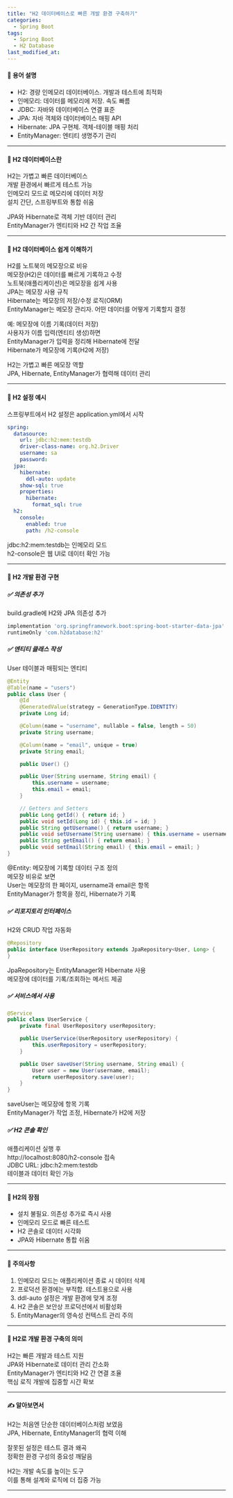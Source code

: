 ```yaml
---
title: "H2 데이터베이스로 빠른 개발 환경 구축하기"
categories:
  - Spring Boot
tags:
  - Spring Boot
  - H2 Database
last_modified_at:
---
```


#### 📌 용어 설명
- H2: 경량 인메모리 데이터베이스. 개발과 테스트에 최적화
- 인메모리: 데이터를 메모리에 저장. 속도 빠름
- JDBC: 자바와 데이터베이스 연결 표준
- JPA: 자바 객체와 데이터베이스 매핑 API
- Hibernate: JPA 구현체. 객체-테이블 매핑 처리
- EntityManager: 엔티티 생명주기 관리

---
#### 📌 H2 데이터베이스란
H2는 가볍고 빠른 데이터베이스  
개발 환경에서 빠르게 테스트 가능  
인메모리 모드로 메모리에 데이터 저장  
설치 간단, 스프링부트와 통합 쉬움  

JPA와 Hibernate로 객체 기반 데이터 관리  
EntityManager가 엔티티와 H2 간 작업 조율  

---
#### 📌 H2 데이터베이스 쉽게 이해하기
H2를 노트북의 메모장으로 비유  
메모장(H2)은 데이터를 빠르게 기록하고 수정  
노트북(애플리케이션)은 메모장을 쉽게 사용  
JPA는 메모장 사용 규칙  
Hibernate는 메모장의 저장/수정 로직(ORM)  
EntityManager는 메모장 관리자. 어떤 데이터를 어떻게 기록할지 결정  

예: 메모장에 이름 기록(데이터 저장)  
사용자가 이름 입력(엔티티 생성)하면  
EntityManager가 입력을 정리해 Hibernate에 전달  
Hibernate가 메모장에 기록(H2에 저장)  

H2는 가볍고 빠른 메모장 역할  
JPA, Hibernate, EntityManager가 협력해 데이터 관리  

---
#### 📌 H2 설정 예시
스프링부트에서 H2 설정은 application.yml에서 시작  

```yml  
spring:
  datasource:
    url: jdbc:h2:mem:testdb
    driver-class-name: org.h2.Driver
    username: sa
    password:
  jpa:
    hibernate:
      ddl-auto: update
    show-sql: true
    properties:
      hibernate:
        format_sql: true
  h2:
    console:
      enabled: true
      path: /h2-console
```

jdbc:h2:mem:testdb는 인메모리 모드  
h2-console은 웹 UI로 데이터 확인 가능  

---
#### 📌 H2 개발 환경 구현
##### ✅ 의존성 추가
build.gradle에 H2와 JPA 의존성 추가  
```groovy  
implementation 'org.springframework.boot:spring-boot-starter-data-jpa'
runtimeOnly 'com.h2database:h2'
```  

##### ✅ 엔티티 클래스 작성
User 테이블과 매핑되는 엔티티  
```java  
@Entity
@Table(name = "users")
public class User {
    @Id
    @GeneratedValue(strategy = GenerationType.IDENTITY)
    private Long id;

    @Column(name = "username", nullable = false, length = 50)
    private String username;

    @Column(name = "email", unique = true)
    private String email;

    public User() {}

    public User(String username, String email) {
        this.username = username;
        this.email = email;
    }

    // Getters and Setters
    public Long getId() { return id; }
    public void setId(Long id) { this.id = id; }
    public String getUsername() { return username; }
    public void setUsername(String username) { this.username = username; }
    public String getEmail() { return email; }
    public void setEmail(String email) { this.email = email; }
}
```  

@Entity: 메모장에 기록할 데이터 구조 정의  
메모장 비유로 보면  
User는 메모장의 한 페이지, username과 email은 항목  
EntityManager가 항목을 정리, Hibernate가 기록  

##### ✅ 리포지토리 인터페이스
H2와 CRUD 작업 자동화  
```java  
@Repository
public interface UserRepository extends JpaRepository<User, Long> {
}
```  

JpaRepository는 EntityManager와 Hibernate 사용  
메모장에 데이터를 기록/조회하는 메서드 제공  

##### ✅ 서비스에서 사용
```java  
@Service
public class UserService {
    private final UserRepository userRepository;

    public UserService(UserRepository userRepository) {
        this.userRepository = userRepository;
    }

    public User saveUser(String username, String email) {
        User user = new User(username, email);
        return userRepository.save(user);
    }
}
```  

saveUser는 메모장에 항목 기록  
EntityManager가 작업 조정, Hibernate가 H2에 저장  

##### ✅ H2 콘솔 확인
애플리케이션 실행 후  
http://localhost:8080/h2-console 접속  
JDBC URL: jdbc:h2:mem:testdb  
테이블과 데이터 확인 가능  

---
#### 📌 H2의 장점
- 설치 불필요. 의존성 추가로 즉시 사용  
- 인메모리 모드로 빠른 테스트  
- H2 콘솔로 데이터 시각화  
- JPA와 Hibernate 통합 쉬움  

---
#### 📌 주의사항
1. 인메모리 모드는 애플리케이션 종료 시 데이터 삭제  
2. 프로덕션 환경에는 부적합. 테스트용으로 사용  
3. ddl-auto 설정은 개발 환경에 맞게 조정  
4. H2 콘솔은 보안상 프로덕션에서 비활성화  
5. EntityManager의 영속성 컨텍스트 관리 주의  

---
#### 📌 H2로 개발 환경 구축의 의미
H2는 빠른 개발과 테스트 지원  
JPA와 Hibernate로 데이터 관리 간소화  
EntityManager가 엔티티와 H2 간 연결 조율  
핵심 로직 개발에 집중할 시간 확보  

---
#### ✍ 알아보면서
H2는 처음엔 단순한 데이터베이스처럼 보였음  
JPA, Hibernate, EntityManager의 협력 이해  

잘못된 설정은 테스트 결과 왜곡  
정확한 환경 구성의 중요성 깨달음  

H2는 개발 속도를 높이는 도구  
이를 통해 설계와 로직에 더 집중 가능  

---